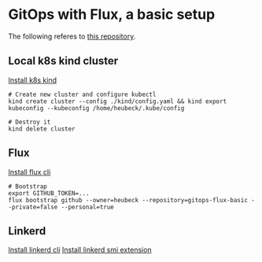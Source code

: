 # GitOps with Flux, a basic setup

The following referes to [this repository](https://github.com/heubeck/gitops-flux-basic).

## Local k8s kind cluster

[Install k8s kind](https://kind.sigs.k8s.io/docs/user/quick-start/#installation)

```shell
# Create new cluster and configure kubectl
kind create cluster --config ./kind/config.yaml && kind export kubeconfig --kubeconfig /home/heubeck/.kube/config

# Destroy it
kind delete cluster
```

## Flux

[Install flux cli](https://fluxcd.io/docs/cmd/#install-using-bash)

```shell
# Bootstrap
export GITHUB_TOKEN=...
flux bootstrap github --owner=heubeck --repository=gitops-flux-basic --private=false --personal=true

```

## Linkerd

[Install linkerd cli](https://linkerd.io/2.11/getting-started/#step-1-install-the-cli)
[Install linkerd smi extension](https://linkerd.io/2.11/tasks/linkerd-smi/)
